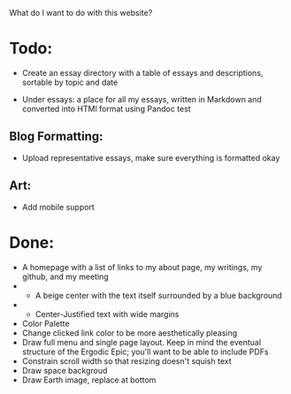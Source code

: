 What do I want to do with this website?


# Todo:
* Create an essay directory with a table of essays and descriptions, sortable by topic and date

* Under essays: a place for all my essays, written in Markdown and converted into HTMl format using Pandoc
test









## Blog Formatting:

* Upload representative essays, make sure everything is formatted okay

## Art:






* Add mobile support



# Done:

* A homepage with a list of links to my about page, my writings, my github, and my meeting
* * A beige center with the text itself surrounded by a blue background
* * Center-Justified text with wide margins
* Color Palette
* Change clicked link color to be more aesthetically pleasing
* Draw full menu and single page layout. Keep in mind the eventual structure of the Ergodic Epic; you'll want to be able to include PDFs
* Constrain scroll width so that resizing doesn't squish text
* Draw space backgroud
* Draw Earth image, replace at bottom
